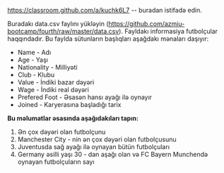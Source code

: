 https://classroom.github.com/a/kuchk6L7 -- buradan istifadə edin.

Buradakı data.csv faylını yükləyin (https://github.com/azmiu-bootcamp/fourth/raw/master/data.csv). Fayldakı informasiya futbolçular haqqındadır.
Bu faylda sütunların başlıqları aşağdakı mənaları daşıyır:

 - Name - Adı
 - Age - Yaşı
 - Nationality - Milliyəti
 - Club - Klubu
 - Value - İndiki bazar dəyəri
 - Wage - İndiki real dəyəri
 - Prefered Foot - Əsasən hansı ayağı ilə oynayır
 - Joined - Karyerasına başladığı tarix

**Bu məlumatlar əsasında aşağıdakıları tapın:**

1. Ən çox dəyəri olan futbolçunu
2. Manchester City - nin ən çox dəyəri olan futbolçusunu
3. Juventusda sağ ayağı ilə oynayan bütün futbolçuları
4. Germany əsilli yaşı 30 - dan aşağı olan və FC Bayern Munchendə oynayan futbolçuların sayı
